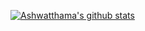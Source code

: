 [![Ashwatthama's github stats](https://github-readme-stats.vercel.app/api?username=sai4041412&count_private=true&show_icons=true&theme=synthwave)](https://github.com/anuraghazra/github-readme-stats)
